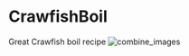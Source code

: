 # CrawfishBoil
Great Crawfish boil recipe
![combine_images](https://user-images.githubusercontent.com/32394719/181266203-d97069ac-34a9-4caf-ae93-b01ea614818f.png)
